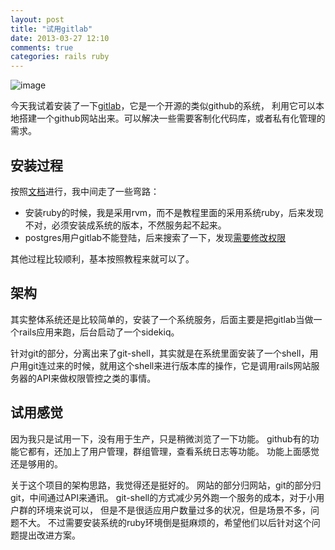```yaml
---
layout: post
title: "试用gitlab"
date: 2013-03-27 12:10
comments: true
categories: rails ruby
---
```


![image](http://gitlab.org/images/gitlab_hq.png)

今天我试着安装了一下[gitlab](http://gitlab.org/)，它是一个开源的类似github的系统，
利用它可以本地搭建一个github网站出来。可以解决一些需要客制化代码库，或者私有化管理的需求。

安装过程
---------------
按照[文档](https://github.com/gitlabhq/gitlabhq/blob/5-0-stable/doc/install/installation.md)进行，我中间走了一些弯路：

- 安装ruby的时候，我是采用rvm，而不是教程里面的采用系统ruby，后来发现不对，必须安装成系统的版本，不然服务起不起来。
- postgres用户gitlab不能登陆，后来搜索了一下，发现[需要修改权限](http://blog.deliciousrobots.com/2011/12/13/get-postgres-working-on-ubuntu-or-linux-mint/)

其他过程比较顺利，基本按照教程来就可以了。

架构
---------------

其实整体系统还是比较简单的，安装了一个系统服务，后面主要是把gitlab当做一个rails应用来跑，后台启动了一个sidekiq。

针对git的部分，分离出来了git-shell，其实就是在系统里面安装了一个shell，用户用git连过来的时候，就用这个shell来进行版本库的操作，它是调用rails网站服务器的API来做权限管控之类的事情。

试用感觉
---------------

因为我只是试用一下，没有用于生产，只是稍微浏览了一下功能。
github有的功能它都有，还加上了用户管理，群组管理，查看系统日志等功能。
功能上面感觉还是够用的。

关于这个项目的架构思路，我觉得还是挺好的。
网站的部分归网站，git的部分归git，中间通过API来通讯。
git-shell的方式减少另外跑一个服务的成本，对于小用户群的环境来说可以，
但是不是很适应用户数量过多的状况，但是场景不多，问题不大。
不过需要安装系统的ruby环境倒是挺麻烦的，希望他们以后针对这个问题提出改进方案。


